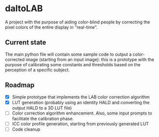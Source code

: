 # daltoLAB
A project with the purpose of aiding color-blind people by correcting the pixel colors of the entire display in "real-time".
## Current state
The main python file will contain some sample code to output a color-corrected image (starting from an input image): this is a prototype with the purpose of calibrating some constants and thresholds based on the perception of a specific subject.

## Roadmap
- [x] Simple prototype that implements the LAB color correction algorithm
- [x] LUT generation (probably using an identity HALD and converting the output HALD to a 3D LUT file)
- [ ] Color correction algorithm enhancement. Also, some input prompts to facilitate the calibration phase.
- [ ] ICC color profile generation, starting from previously generated LUT
- [ ] Code cleanup
